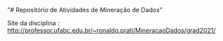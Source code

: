 "# Repositório de Atividades de Mineração de Dados" 

Site da disciplina : http://professor.ufabc.edu.br/~ronaldo.prati/MineracaoDados/grad2021/
